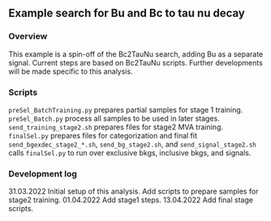 ## Example search for Bu and Bc to tau nu decay

### Overview
This example is a spin-off of the Bc2TauNu search, adding Bu as a separate signal.
Current steps are based on Bc2TauNu scripts. Further developments will be made specific to this analysis.

### Scripts
`preSel_BatchTraining.py` prepares partial samples for stage 1 training.
`preSel_Batch.py` process all samples to be used in later stages. 
`send_training_stage2.sh` prepares files for stage2 MVA training. 
`finalSel.py` prepares files for categorization and final fit
`send_bgexdec_stage2_*.sh`, `send_bg_stage2.sh`, and `send_signal_stage2.sh` calls `finalSel.py` to run over exclusive bkgs, inclusive bkgs, and signals.

### Development log
31.03.2022 Initial setup of this analysis. Add scripts to prepare samples for stage2 training.
01.04.2022 Add stage1 steps.
13.04.2022 Add final stage scripts.
